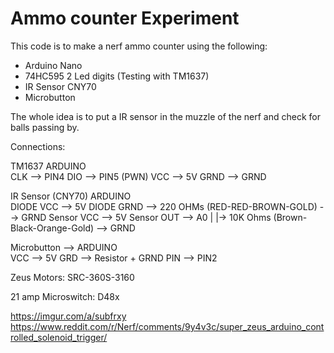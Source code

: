 
# Ammo counter Experiment
This code is to make a nerf ammo counter using the following:
 - Arduino Nano
 - 74HC595 2 Led digits (Testing with TM1637)
 - IR Sensor CNY70
 - Microbutton
 
 The whole idea is to put a IR sensor in the muzzle of the nerf and check for  balls passing by.
 


Connections:

TM1637      ARDUINO    
    CLK  --> PIN4
    DIO  --> PIN5 (PWN)
    VCC  --> 5V
    GRND --> GRND

IR Sensor (CNY70) ARDUINO    
    DIODE VCC  --> 5V
    DIODE GRND --> 220 OHMs (RED-RED-BROWN-GOLD) --> GRND
    Sensor VCC --> 5V
    Sensor OUT --> A0
                    |
                    |-> 10K Ohms (Brown-Black-Orange-Gold) --> GRND   
    
Microbutton --> ARDUINO    
    VCC --> 5V
    GRD --> Resistor + GRND
    PIN --> PIN2
  
    
Zeus Motors: SRC-360S-3160

21 amp Microswitch: D48x

https://imgur.com/a/subfrxy
https://www.reddit.com/r/Nerf/comments/9y4v3c/super_zeus_arduino_controlled_solenoid_trigger/